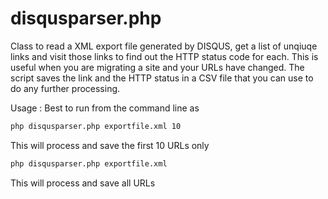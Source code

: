 disqusparser.php
=================

Class to read a XML export file generated by DISQUS, get a list of unqiuqe links and visit those links to find out the HTTP status code for each. This is useful when you are migrating a site and your URLs have changed. The script saves the link and the HTTP status in a CSV file that you can use to do any further processing.

Usage : Best to run from the command line as

```sh
php disqusparser.php exportfile.xml 10
```
This will process and save the first 10 URLs only

```sh
php disqusparser.php exportfile.xml
```
This will process and save all URLs
